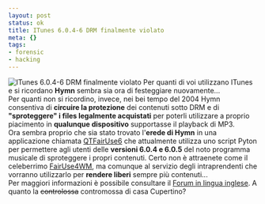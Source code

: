 ```yaml
--- 
layout: post
status: ok
title: ITunes 6.0.4-6 DRM finalmente violato
meta: {}
tags: 
- forensic
- hacking
---
```

![ITunes 6.0.4-6 DRM finalmente violato](http://www.lastknight.com//download/20060829_ITunes.jpg)
Per quanti di voi utilizzano ITunes e si ricordano **Hymn** sembra sia ora di festeggiare nuovamente...  
Per quanti non si ricordino, invece, nei bei tempo del 2004 Hymn consentiva di **circuire la protezione** dei contenuti sotto DRM e di **"sproteggere" i files legalmente acquistati** per poterli utilizzare a proprio piacimento in **qualunque dispositivo** supportasse il playback di MP3.  
Ora sembra proprio che sia stato trovato l'**erede di Hymn** in una applicazione chiamata [QTFairUse6](http://hymn-project.org/forums/viewtopic.php?t=1553) che attualmente utilizza uno script Pyton per permettere agli utenti delle **versioni 6.0.4 e 6.0.5** del noto programma musicale di sproteggere i propri contenuti. Certo non è attraenete come il celeberrimo [FairUse4WM](http://www.engadget.com/2006/08/25/fairuse4wm-strips-windows-media-drm/), ma comunque al servizio degli intraprendenti che vorranno utilizzarlo per **rendere liberi** sempre più contenuti...  
Per maggiori informazioni è possibile consultare il [Forum in lingua inglese](http://hymn-project.org/forums/viewtopic.php?t=1553).
A quanto la <s>controlossa</s> contromossa di casa Cupertino? 
